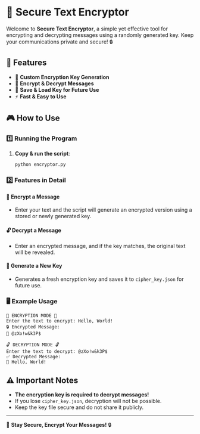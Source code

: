 # 🔐 Secure Text Encryptor

Welcome to **Secure Text Encryptor**, a simple yet effective tool for encrypting and decrypting messages using a randomly generated key. Keep your communications private and secure! 🔒

## 🚀 Features

- 🔑 **Custom Encryption Key Generation**
- 📝 **Encrypt & Decrypt Messages**
- 💾 **Save & Load Key for Future Use**
- ⚡ **Fast & Easy to Use**

## 🎮 How to Use

### 1️⃣ Running the Program
1. **Copy & run the script**:
   ```sh
   python encryptor.py
   ```

### 2️⃣ Features in Detail

#### 🔏 Encrypt a Message
- Enter your text and the script will generate an encrypted version using a stored or newly generated key.

#### 🔓 Decrypt a Message
- Enter an encrypted message, and if the key matches, the original text will be revealed.

#### 🔑 Generate a New Key
- Generates a fresh encryption key and saves it to `cipher_key.json` for future use.

### 🖥 Example Usage
```
🔏 ENCRYPTION MODE 🔏
Enter the text to encrypt: Hello, World!
🔒 Encrypted Message:
📜 @zXo!w&k3P$
```

```
🔓 DECRYPTION MODE 🔓
Enter the text to decrypt: @zXo!w&k3P$
✅ Decrypted Message:
📜 Hello, World!
```

## ⚠ Important Notes
- **The encryption key is required to decrypt messages!**
- If you lose `cipher_key.json`, decryption will not be possible.
- Keep the key file secure and do not share it publicly.

---

🔐 **Stay Secure, Encrypt Your Messages!** 🔒

